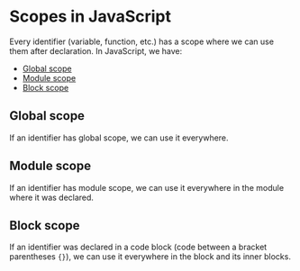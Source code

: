 # Scopes in JavaScript

Every identifier (variable, function, etc.) has a scope where we can use them after declaration. In JavaScript, we have:

- [Global scope](#global-scope)
- [Module scope](#module-scope)
- [Block scope](#block-scope)

## Global scope

If an identifier has global scope, we can use it everywhere.

## Module scope

If an identifier has module scope, we can use it everywhere in the module where it was declared.

## Block scope

If an identifier was declared in a code block (code between a bracket parentheses `{}`), we can use it everywhere in the block and its inner blocks.
